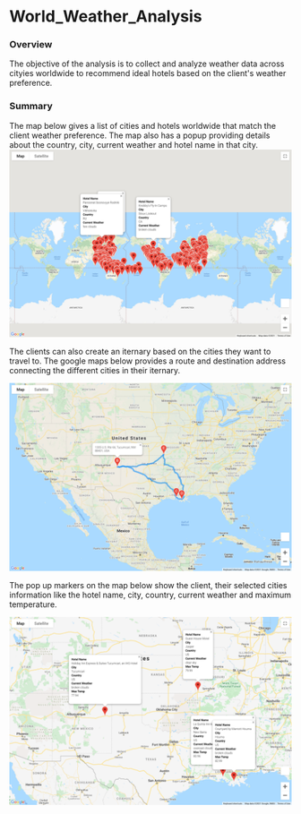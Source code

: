 # World_Weather_Analysis
### Overview
The objective of the analysis is to collect and analyze weather data across cityies worldwide to recommend ideal hotels based on the client's weather preference. 
### Summary
The map below gives a list of cities and hotels worldwide that match the client weather preference. The map also has a popup providing details about the country, city, current weather and hotel name in that city.
![image](https://github.com/vijayabme/World_Weather_Analysis/blob/main/Vacation_Search/WeatherPy_vacation_map.png)

The clients can also create an iternary based on the cities they want to travel to. The google maps below provides a route and destination address connecting the different cities in their iternary. 

![image](https://github.com/vijayabme/World_Weather_Analysis/blob/main/Vacation_Itinerary/WeatherPy_travel_map.png)

The pop up markers on the map below show the client, their selected cities information like the hotel name, city, country, current weather and maximum temperature.

![image](https://github.com/vijayabme/World_Weather_Analysis/blob/main/Vacation_Itinerary/WeatherPy_travel_map_markers.png)
